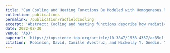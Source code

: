 ```yaml
---
title: "Can Cooling and Heating Functions Be Modeled with Homogeneous Radiation Fields?"
collection: publications
permalink: /publication/radfieldcooling
excerpt: 'Abstract: Cooling and heating functions describe how radiative processes impact the thermal state of a gas as a function of its temperature and other physical properties. In a most general case the functions depend on the detailed distributions of ionic species and on the radiation spectrum. Hence, these functions may vary on a very wide range of spatial and temporal scales. In this paper, we explore cooling and heating functions between 5 ≤ z ≤ 10 in simulated galaxies from the Cosmic Reionization On Computers project. We compare three functions: (1) the actual cooling and heating rates of hydrodynamic cells as a function of cell temperature, (2) the median cooling and heating functions computed using median interstellar medium (ISM) properties (median ISM), and (3) the median of the cooling and heating functions of all gas cells (instantaneous). We find that the median ISM and instantaneous approaches to finding a median cooling and heating function give identical results within the spread due to cell-to-cell variation. However, the actual cooling (heating) rates experienced by the gas at different temperatures in the simulations do not correspond to either summarized cooling (heating) functions. In other words, the thermodynamics of the gas in the simulations cannot be described by a single set of a cooling plus a heating function with a spatially constant radiation field that could be computed with common tools, such as CLOUDY.'
date: 2022-08-30
venue: 'ApJ'
paperurl: 'https://iopscience.iop.org/article/10.3847/1538-4357/ac85e1'
citation: 'Robinson, David, Camille Avestruz, and Nickolay Y. Gnedin. “Can Cooling and Heating Functions be Modeled with Homogeneous Radiation Fields?” <i>ApJ</i> 936 50 (2022).'
---
```

